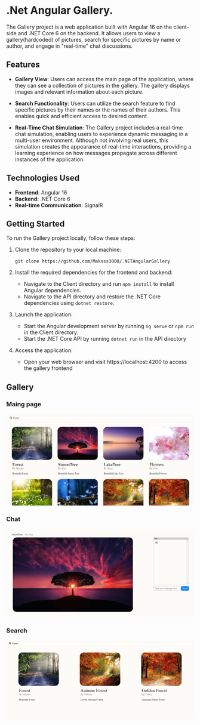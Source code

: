# .Net Angular Gallery.

The Gallery project is a web application built with Angular 16 on the client-side and .NET Core 6 on the backend. It allows users to view a gallery(hardcoded) of pictures, search for specific pictures by name or author, and engage in "real-time" chat discussions.

## Features

- **Gallery View**: Users can access the main page of the application, where they can see a collection of pictures in the gallery. The gallery displays images and relevant information about each picture.

- **Search Functionality**: Users can utilize the search feature to find specific pictures by their names or the names of their authors. This enables quick and efficient access to desired content.

* **Real-Time Chat Simulation**: The Gallery project includes a real-time chat simulation, enabling users to experience dynamic messaging in a multi-user environment. Although not involving real users, this simulation creates the appearance of real-time interactions, providing a learning experience on how messages propagate across different instances of the application.

## Technologies Used

- **Frontend**: Angular 16
- **Backend**: .NET Core 6
- **Real-time Communication**: SignalR

## Getting Started

To run the Gallery project locally, follow these steps:

1. Clone the repository to your local machine:
   ```
   git clone https://github.com/Maksss3000/.NETAngularGallery
   ```
2. Install the required dependencies for the frontend and backend:

   - Navigate to the Client directory and run `npm install` to install Angular dependencies.
   - Navigate to the API directory and restore the .NET Core dependencies using `dotnet restore`.

3. Launch the application:

   - Start the Angular development server by running `ng serve` or `npm run` in the Client directory.
   - Start the .NET Core API by running `dotnet run` in the API directory

4. Access the application:
   - Open your web browser and visit https://localhost:4200 to access the gallery frontend

## Gallery

### Maing page

![main](./Img/Main.png "Main Page")

### Chat

![chat](./Img/Picture.png "Chat")

### Search

![search](./Img/Search.png "Search")
